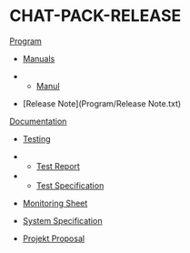 # CHAT-PACK-RELEASE
[Program](Program)

- [Manuals](Program/Manuals)

- - [Manul](Program/Manuals/Manual.docx)

- [Release Note](Program/Release Note.txt)

[Documentation](Documentation)

- [Testing](Testing)

- - [Test Report](Testing/TestReport.docx)

- - [Test Specification](Testing/TestSpecification.docx)

- [Monitoring Sheet](Documentation/monitoring.xlsx)

- [System Specification](Documentation/SystemSpecification.pdf)

- [Projekt Proposal](Documentation/ProjectProposal.pdf)
